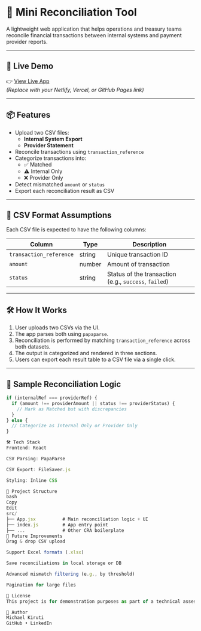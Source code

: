 # 🧾 Mini Reconciliation Tool

A lightweight web application that helps operations and treasury teams reconcile financial transactions between internal systems and payment provider reports.

---

## 🚀 Live Demo

👉 [View Live App](https://your-deployment-link.com)  
_(Replace with your Netlify, Vercel, or GitHub Pages link)_

---

## 📦 Features

- Upload two CSV files:
  - **Internal System Export**
  - **Provider Statement**
- Reconcile transactions using `transaction_reference`
- Categorize transactions into:
  - ✅ Matched
  - ⚠️ Internal Only
  - ❌ Provider Only
- Detect mismatched `amount` or `status`
- Export each reconciliation result as CSV

---

## 📁 CSV Format Assumptions

Each CSV file is expected to have the following columns:

| Column                  | Type   | Description                                           |
| ----------------------- | ------ | ----------------------------------------------------- |
| `transaction_reference` | string | Unique transaction ID                                 |
| `amount`                | number | Amount of transaction                                 |
| `status`                | string | Status of the transaction (e.g., `success`, `failed`) |

---

## 🛠 How It Works

1. User uploads two CSVs via the UI.
2. The app parses both using `papaparse`.
3. Reconciliation is performed by matching `transaction_reference` across both datasets.
4. The output is categorized and rendered in three sections.
5. Users can export each result table to a CSV file via a single click.

---

## 🧪 Sample Reconciliation Logic

```js
if (internalRef === providerRef) {
  if (amount !== providerAmount || status !== providerStatus) {
    // Mark as Matched but with discrepancies
  }
} else {
  // Categorize as Internal Only or Provider Only
}

🛠 Tech Stack
Frontend: React

CSV Parsing: PapaParse

CSV Export: FileSaver.js

Styling: Inline CSS

🧱 Project Structure
bash
Copy
Edit
src/
├── App.jsx          # Main reconciliation logic + UI
├── index.js         # App entry point
├── ...              # Other CRA boilerplate
🚧 Future Improvements
Drag & drop CSV upload

Support Excel formats (.xlsx)

Save reconciliations in local storage or DB

Advanced mismatch filtering (e.g., by threshold)

Pagination for large files

📄 License
This project is for demonstration purposes as part of a technical assessment for Niobi Kenya Ltd.

👤 Author
Michael Kiruti
GitHub • LinkedIn
```
